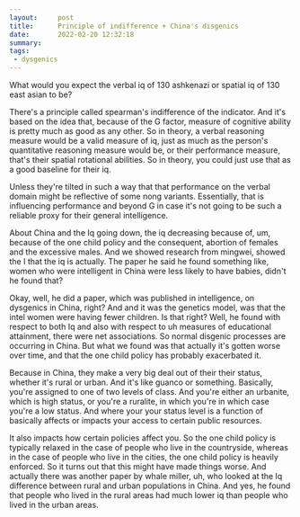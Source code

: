 ```yaml
---
layout:     post
title:      Principle of indifference + China's disgenics
date:       2022-02-20 12:32:18
summary:    
tags:
 - dysgenics
---
```


What would you expect the verbal iq of 130 ashkenazi or spatial iq of 130 east asian to be? 

There's a principle called spearman's indifference of the indicator. And it's based on the idea that, because of the G factor, measure of cognitive ability is pretty much as good as any other. So in theory, a verbal reasoning measure would be a valid measure of iq, just as much as the person's quantitative reasoning measure would be, or their performance measure, that's their spatial rotational abilities. So in theory, you could just use that as a good baseline for their iq.

Unless they're tilted in such a way that that performance on the verbal domain might be reflective of some nong variants. Essentially, that is influencing performance and beyond G in case it's not going to be such a reliable proxy for their general intelligence. 


About China and the Iq going down, the iq decreasing because of, um, because of the one child policy and the consequent, abortion of females and the excessive males. And we showed research from mingwei, showed the I that the iq is actually. The paper he said he found something like, women who were intelligent in China were less likely to have babies, didn't he found that?

Okay, well, he did a paper, which was published in intelligence, on dysgenics in China, right? And and it was the genetics model, was that the intel women were having fewer children. Is that right? Well, he found with respect to both Iq and also with respect to uh measures of educational attainment, there were net associations. So normal disgenic processes are occurring in China. But what we found was that actually it's gotten worse over time, and that the one child policy has probably exacerbated it. 

Because in China, they make a very big deal out of their their status, whether it's rural or urban. And it's like guanco or something. Basically, you're assigned to one of two levels of class. And you're either an urbanite, which is high status, or you're a ruralite, in which you're in which case you're a low status. And where your your status level is a function of basically affects or impacts your access to certain public resources. 

It also impacts how certain policies affect you. So the one child policy is typically relaxed in the case of people who live in the countryside, whereas in the case of people who live in the cities, the one child policy is heavily enforced. So it turns out that this might have made things worse. And actually there was another paper by whale miller, uh, who looked at the Iq difference between rural and urban populations in China. And yes, he found that people who lived in the rural areas had much lower iq than people who lived in the urban areas.